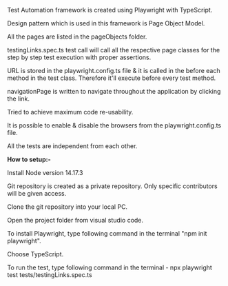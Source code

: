 Test Automation framework is created using Playwright with TypeScript.

Design pattern which is used in this framework is Page Object Model.

All the pages are listed in the pageObjects folder.

testingLinks.spec.ts test call will call all the respective page classes for the step by step test execution with proper assertions.

URL is stored in the playwright.config.ts file & it is called in the before each method in the test class. Therefore it'll execute before every test method.

navigationPage is written to navigate throughout the application by clicking the link.

Tried to achieve maximum code re-usability.

It is possible to enable & disable the browsers from the playwright.config.ts file.

All the tests are independent from each other.

**How to setup:-**

Install Node version 14.17.3

Git repository is created as a private repository. Only specific contributors will be given access.

Clone the git repository into your local PC.

Open the project folder from visual studio code.

To install Playwright, type following command in the terminal "npm init playwright".

Choose TypeScript.

To run the test, type following command in the terminal - npx playwright test tests/testingLinks.spec.ts